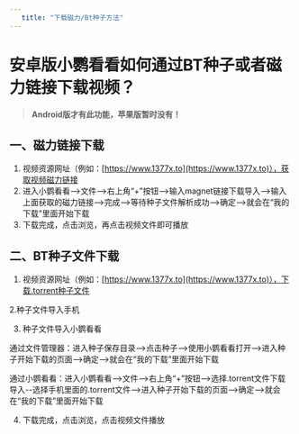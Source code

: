 ```yaml
---
   title: "下载磁力/Bt种子方法"
---
```


# 安卓版小鹦看看如何通过BT种子或者磁力链接下载视频？

> **Android版才有此功能，苹果版暂时没有！**


## 一、磁力链接下载
1. 视频资源网址（例如：[https://www.1377x.to](https://www.1377x.to)），获取视频磁力链接
2. 进入小鹦看看-->文件-->右上角“+”按钮-->输入magnet链接下载导入-->输入上面获取的磁力链接-->完成-->等待种子文件解析成功-->确定-->就会在“我的下载”里面开始下载
3. 下载完成，点击浏览，再点击视频文件即可播放
<VideoPlay url="https://vdn6.vzuu.com/HD/e0ed38ac-3059-11ee-a8d2-f6b6cba26565-v8_f2_t1_PXBszq0I.mp4?pkey=AAWdj5w5CXI5PnecVMA5ZpELz3rIVVm4VJGmOdWRCyEVDshTwJOsEEuTlu4M6hMZGK3qvP0zwF_AczXjQ0EveU6S&bu=1513c7c2&c=avc.8.0&expiration=1751375021&f=mp4&pu=e59e796c&v=ks6&pp=ChMxNDAxNjIzODY1NzM5NTc5MzkyGGMiC2ZlZWRfY2hvaWNlMhMxMzY5MDA1NjA4NTk5OTA0MjU3PXu830Q%3D&pf=Web&pt=zhihu" des="操作视频教程"/>


## 二、BT种子文件下载

1. 视频资源网址（例如：[https://www.1377x.to](https://www.1377x.to)），下载.torrent种子文件

2.种子文件导入手机

3. 种子文件导入小鹦看看

通过文件管理器：进入种子保存目录-->点击种子-->使用小鹦看看打开-->进入种子开始下载的页面-->确定-->就会在“我的下载”里面开始下载

通过小鹦看看：进入小鹦看看-->文件-->右上角“+”按钮-->选择.torrent文件下载导入--选择手机里面的.torrent文件-->进入种子开始下载的页面-->确定-->就会在“我的下载”里面开始下载

4. 下载完成，点击浏览，点击视频文件播放

<VideoPlay url="https://vdn3.vzuu.com/HD/fbe54a14-3059-11ee-bd89-c69039816981-v8_f2_t1_oe2bfDyV.mp4?auth_key=1751371421-0-0-ba02aad32203ba500bb25aa19db8abd8&bu=1513c7c2&c=avc.8.0&disable_local_cache=1&expiration=1751371421&f=mp4&pu=e59e796c&v=tx&pp=ChMxNDAxNjIzODY1NzM5NTc5MzkyGGMiC2ZlZWRfY2hvaWNlMhMxMzY5MDA1NjA4NTk5OTA0MjU3PXu830Q%3D&pf=Web&pt=zhihu" des="通过文件管理器视频教程"/>

<VideoPlay url="https://vdn6.vzuu.com/HD/07317c8a-305a-11ee-9082-7af8d727ce8b-v8_f2_t1_ggtVUkHl.mp4?pkey=AAU8Ju-zX6ol8h6ljDT1E23cLxC5bAg9mMkdt41zhw5juWO8k9nXOYUtMEmMZBfvYhrhoYZFCPbsQV00ljsSmLEV&bu=1513c7c2&c=avc.8.0&expiration=1751375021&f=mp4&pu=e59e796c&v=ks6&pp=ChMxNDAxNjIzODY1NzM5NTc5MzkyGGMiC2ZlZWRfY2hvaWNlMhMxMzY5MDA1NjA4NTk5OTA0MjU3PXu830Q%3D&pf=Web&pt=zhihu" des="通过小鹦看看视频教程"/>
